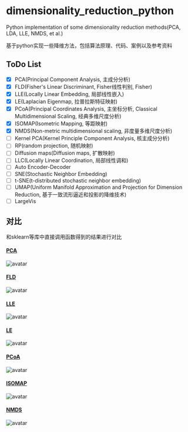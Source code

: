 # dimensionality_reduction_python
Python implementation of some dimensionality reduction methods(PCA, LDA, LLE, NMDS, et al.)

基于python实现一些降维方法，包括算法原理、代码、案例以及参考资料

## ToDo List

- [x] PCA(Principal Component Analysis, 主成分分析)
- [x] FLD(Fisher's Linear Discriminant, Fisher线性判别, Fisher)
- [x] LLE(Locally Linear Embedding, 局部线性嵌入)
- [x] LE(Laplacian Eigenmap, 拉普拉斯特征映射)
- [x] PCoA(Principal Coordinates Analysis, 主坐标分析, Classical Multidimensional Scaling, 经典多维尺度分析)
- [x] ISOMAP(Isometric Mapping, 等距映射)
- [x] NMDS(Non-metric multidimensional scaling, 非度量多维尺度分析)
- [ ] Kernel PCA(Kernel Principle Component Analysis, 核主成分分析)
- [ ] RP(random projection, 随机映射)
- [ ] Diffusion maps(Diffusion maps, 扩散映射)
- [ ] LLC(Locally Linear Coordination, 局部线性调和)
- [ ] Auto Encoder-Decoder
- [ ] SNE(Stochastic Neighbor Embedding)
- [ ] t-SNE(t-distributed stochastic neighbor embedding)
- [ ] UMAP(Uniform Manifold Approximation and Projection for Dimension Reduction, 基于一致流形逼近和投影的降维技术)
- [ ] LargeVis

## 对比

和sklearn等库中直接调用函数得到的结果进行对比

#### [PCA](./01_PCA/PCA.ipynb)
![avatar](./images/PCA_output.png)

#### [FLD](./02_FLD/Fisher.ipynb)
![avatar](./images/FLD_output.png)

#### [LLE](./03_LLE/LLE.ipynb)
![avatar](./images/LLE_output.png)

#### [LE](./04_LE/LE.ipynb)
![avatar](./images/LE_output.png)

#### [PCoA](./05_PCoA/PCoA.ipynb)
![avatar](./images/PCoA_output.png)

#### [ISOMAP](./06_ISOMAP/ISOMAP.ipynb)
![avatar](./images/ISOMAP_output.png)

#### [NMDS](./07_NMDS/NMDS.ipynb)
![avatar](./images/NMDS_output.png)
